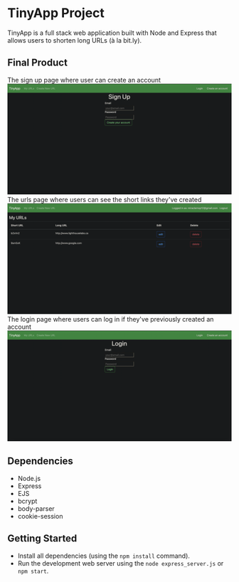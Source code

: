 # TinyApp Project

TinyApp is a full stack web application built with Node and Express that allows users to shorten long URLs (à la bit.ly).

## Final Product
The sign up page where user can create an account
!["sign up page"](https://github.com/Baila3/tinyapp/blob/main/docs/Screen%20Shot%202022-04-23%20at%204.16.36%20PM.png)
The urls page where users can see the short links they've created
!["urls page"](https://github.com/Baila3/tinyapp/blob/main/docs/Screen%20Shot%202022-04-23%20at%204.15.58%20PM.png)
The login page where users can log in if they've previously created an account
!["login page"](https://github.com/Baila3/tinyapp/blob/main/docs/Screen%20Shot%202022-04-23%20at%204.16.46%20PM.png)
## Dependencies

- Node.js
- Express
- EJS
- bcrypt
- body-parser
- cookie-session


## Getting Started

- Install all dependencies (using the `npm install` command).
- Run the development web server using the `node express_server.js` or `npm start`.
